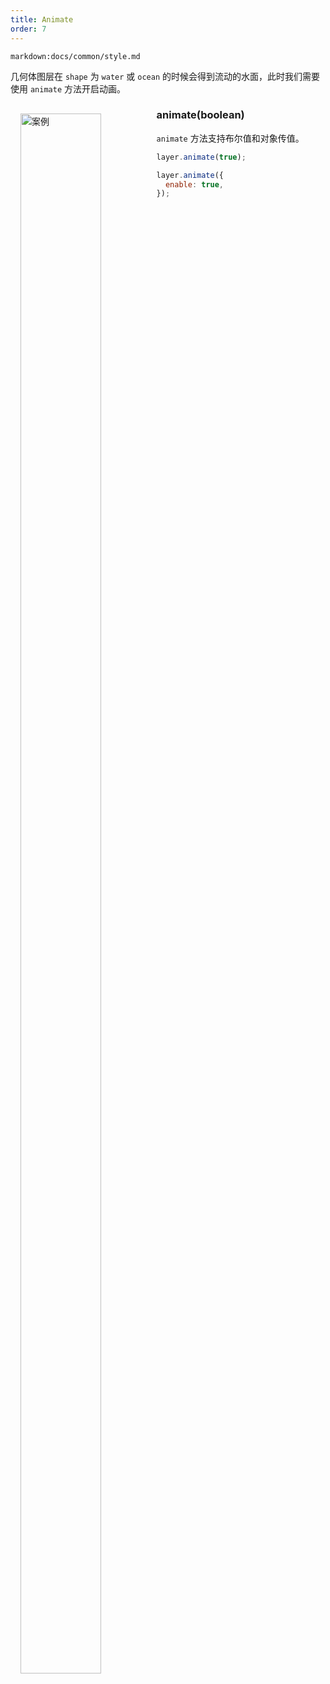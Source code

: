 ```yaml
---
title: Animate
order: 7
---
```


`markdown:docs/common/style.md`

几何体图层在 `shape` 为 `water` 或 `ocean` 的时候会得到流动的水面，此时我们需要使用 `animate` 方法开启动画。

<div>
  <div style="width:40%;float:left; margin: 16px;">
    <img  width="80%" alt="案例" src='https://gw.alipayobjects.com/mdn/rms_816329/afts/img/A*BiawTbtX-CYAAAAAAAAAAAAAARQnAQ'>
  </div>
</div>

### animate(boolean)

`animate` 方法支持布尔值和对象传值。

```javascript
layer.animate(true);

layer.animate({
  enable: true,
});
```
